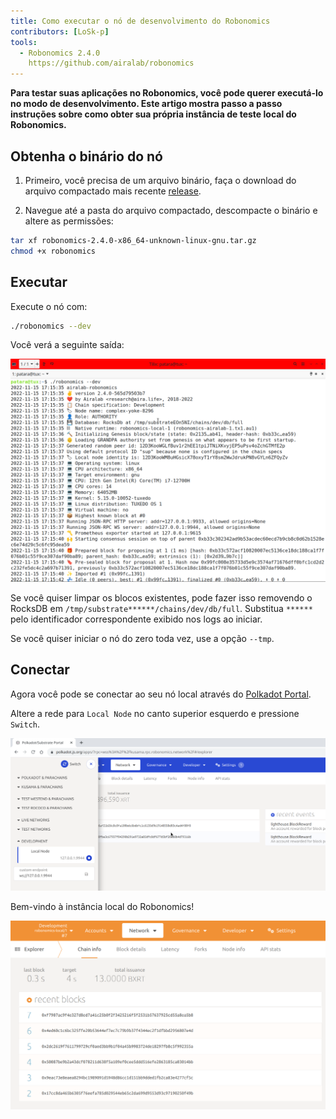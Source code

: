 ```yaml
---
title: Como executar o nó de desenvolvimento do Robonomics
contributors: [LoSk-p]
tools:   
  - Robonomics 2.4.0
    https://github.com/airalab/robonomics
---
```


**Para testar suas aplicações no Robonomics, você pode querer executá-lo no modo de desenvolvimento. Este artigo mostra passo a passo
instruções sobre como obter sua própria instância de teste local do Robonomics.**


## Obtenha o binário do nó

1. Primeiro, você precisa de um arquivo binário, faça o download do arquivo compactado mais recente [release](https://github.com/airalab/robonomics/releases).

2. Navegue até a pasta do arquivo compactado, descompacte o binário e altere as permissões:

```bash
tar xf robonomics-2.4.0-x86_64-unknown-linux-gnu.tar.gz
chmod +x robonomics
```

## Executar

Execute o nó com:

```bash
./robonomics --dev
```
Você verá a seguinte saída:

![robonomics](../images/dev-node/robonomics.png)

<robo-wiki-note type="note" title="From Scratch">

  Se você quiser limpar os blocos existentes, pode fazer isso removendo o RocksDB em `/tmp/substrate******/chains/dev/db/full`.
  Substitua `******` pelo identificador correspondente exibido nos logs ao iniciar.

  Se você quiser iniciar o nó do zero toda vez, use a opção `--tmp`.

</robo-wiki-note>

## Conectar

Agora você pode se conectar ao seu nó local através do [Polkadot Portal](https://polkadot.js.org/apps/#/explorer).

Altere a rede para `Local Node` no canto superior esquerdo e pressione `Switch`.

![switch](../images/dev-node/portal.png)

Bem-vindo à instância local do Robonomics!

![local_node](../images/dev-node/dev-portal.png)


